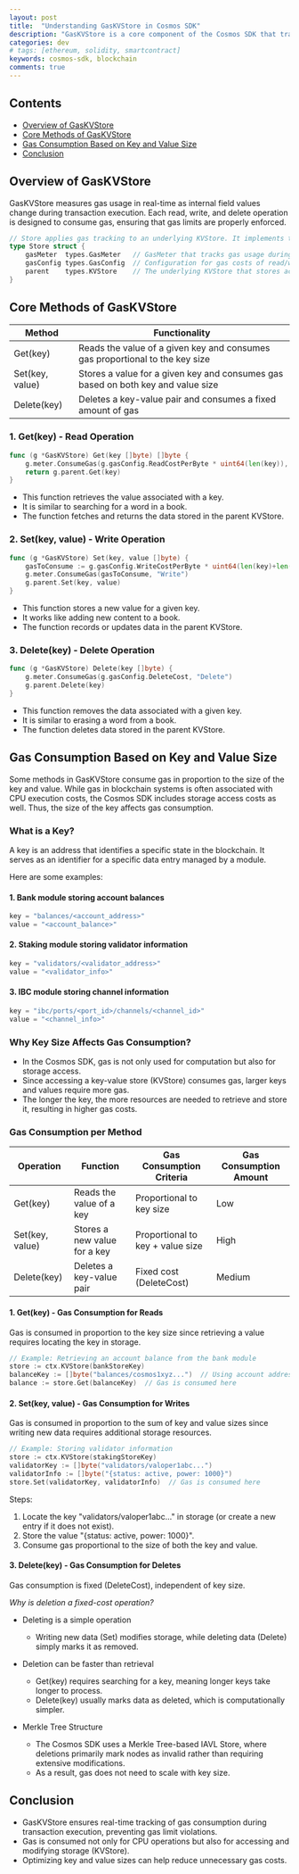 ```yaml
---
layout: post
title:  "Understanding GasKVStore in Cosmos SDK"
description: "GasKVStore is a core component of the Cosmos SDK that tracks gas consumption in real-time during transaction execution. It ensures that every read, write, and delete operation consumes gas, helping to prevent transactions from exceeding their gas limits."
categories: dev
# tags: [ethereum, solidity, smartcontract]
keywords: cosmos-sdk, blockchain
comments: true
---
```


## Contents

- [Overview of GasKVStore](#overview-of-gaskvstore)
- [Core Methods of GasKVStore](#core-methods-of-gaskvstore)
- [Gas Consumption Based on Key and Value Size](#gas-consumption-based-on-key-and-value-size)
- [Conclusion](#conclusion)

## Overview of GasKVStore

GasKVStore measures gas usage in real-time as internal field values change during transaction execution.
Each read, write, and delete operation is designed to consume gas, ensuring that gas limits are properly enforced.

```go
// Store applies gas tracking to an underlying KVStore. It implements the KVStore interface.
type Store struct {
    gasMeter  types.GasMeter   // GasMeter that tracks gas usage during transactions
    gasConfig types.GasConfig  // Configuration for gas costs of read/write/delete operations
    parent    types.KVStore    // The underlying KVStore that stores actual data
}
```

## Core Methods of GasKVStore

| **Method** | **Functionality** |
| --- | --- |
| Get(key) | Reads the value of a given key and consumes gas proportional to the key size |
| Set(key, value) | Stores a value for a given key and consumes gas based on both key and value size |
| Delete(key) | Deletes a key-value pair and consumes a fixed amount of gas |

### 1. Get(key) - Read Operation

```go
func (g *GasKVStore) Get(key []byte) []byte {
    g.meter.ConsumeGas(g.gasConfig.ReadCostPerByte * uint64(len(key)), "Read")
    return g.parent.Get(key)
}
```

- This function retrieves the value associated with a key.
- It is similar to searching for a word in a book.
- The function fetches and returns the data stored in the parent KVStore.

### 2. Set(key, value) - Write Operation

```go
func (g *GasKVStore) Set(key, value []byte) {
    gasToConsume := g.gasConfig.WriteCostPerByte * uint64(len(key)+len(value))
    g.meter.ConsumeGas(gasToConsume, "Write")
    g.parent.Set(key, value)
}
```

- This function stores a new value for a given key.
- It works like adding new content to a book.
- The function records or updates data in the parent KVStore.

### 3. Delete(key) - Delete Operation

```go
func (g *GasKVStore) Delete(key []byte) {
    g.meter.ConsumeGas(g.gasConfig.DeleteCost, "Delete")
    g.parent.Delete(key)
}
```

- This function removes the data associated with a given key.
- It is similar to erasing a word from a book.
- The function deletes data stored in the parent KVStore.

## Gas Consumption Based on Key and Value Size

Some methods in GasKVStore consume gas in proportion to the size of the key and value.
While gas in blockchain systems is often associated with CPU execution costs, the Cosmos SDK includes storage access costs as well.
Thus, the size of the key affects gas consumption.

### What is a Key?

A key is an address that identifies a specific state in the blockchain.
It serves as an identifier for a specific data entry managed by a module.

Here are some examples:

#### 1. Bank module storing account balances

```go
key = "balances/<account_address>"
value = "<account_balance>"
```

#### 2. Staking module storing validator information

```go
key = "validators/<validator_address>"
value = "<validator_info>"
```

#### 3. IBC module storing channel information

```go
key = "ibc/ports/<port_id>/channels/<channel_id>"
value = "<channel_info>"
```

### Why Key Size Affects Gas Consumption?

- In the Cosmos SDK, gas is not only used for computation but also for storage access.
- Since accessing a key-value store (KVStore) consumes gas, larger keys and values require more gas.
- The longer the key, the more resources are needed to retrieve and store it, resulting in higher gas costs.

### Gas Consumption per Method

| **Operation** | **Function** | **Gas Consumption Criteria** | **Gas Consumption Amount** |
| --- | --- | --- | --- |
| Get(key) | Reads the value of a key | Proportional to key size | Low |
| Set(key, value) | Stores a new value for a key | Proportional to key + value size | High |
| Delete(key) | Deletes a key-value pair | Fixed cost (DeleteCost) | Medium |

#### 1. Get(key) - Gas Consumption for Reads

Gas is consumed in proportion to the key size since retrieving a value requires locating the key in storage.

```go
// Example: Retrieving an account balance from the bank module
store := ctx.KVStore(bankStoreKey)
balanceKey := []byte("balances/cosmos1xyz...")  // Using account address as key
balance := store.Get(balanceKey)  // Gas is consumed here
```

#### 2. Set(key, value) - Gas Consumption for Writes

Gas is consumed in proportion to the sum of key and value sizes since writing new data requires additional storage resources.

```go
// Example: Storing validator information
store := ctx.KVStore(stakingStoreKey)
validatorKey := []byte("validators/valoper1abc...")  
validatorInfo := []byte("{status: active, power: 1000}")  
store.Set(validatorKey, validatorInfo)  // Gas is consumed here
```

Steps:

1. Locate the key "validators/valoper1abc..." in storage (or create a new entry if it does not exist).
2. Store the value "{status: active, power: 1000}".
3. Consume gas proportional to the size of both the key and value.

#### 3. Delete(key) - Gas Consumption for Deletes

Gas consumption is fixed (DeleteCost), independent of key size.

*Why is deletion a fixed-cost operation?*

- Deleting is a simple operation
  - Writing new data (Set) modifies storage, while deleting data (Delete) simply marks it as removed.

- Deletion can be faster than retrieval
  - Get(key) requires searching for a key, meaning longer keys take longer to process.
  - Delete(key) usually marks data as deleted, which is computationally simpler.

- Merkle Tree Structure
  - The Cosmos SDK uses a Merkle Tree-based IAVL Store, where deletions primarily mark nodes as invalid rather than requiring extensive modifications.
  - As a result, gas does not need to scale with key size.

## Conclusion

- GasKVStore ensures real-time tracking of gas consumption during transaction execution, preventing gas limit violations.
- Gas is consumed not only for CPU operations but also for accessing and modifying storage (KVStore).
- Optimizing key and value sizes can help reduce unnecessary gas costs.
